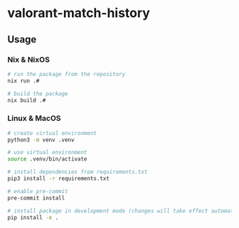 # valorant-match-history

## Usage

### Nix & NixOS

```bash
# run the package from the repository
nix run .#

# build the package
nix build .#
```

### Linux & MacOS

```bash
# create virtual environment
python3 -m venv .venv

# use virtual environment
source .venv/bin/activate

# install dependencies from requirements.txt
pip3 install -r requirements.txt

# enable pre-commit
pre-commit install

# install package in development mode (changes will take effect automatically)
pip install -e .
```
